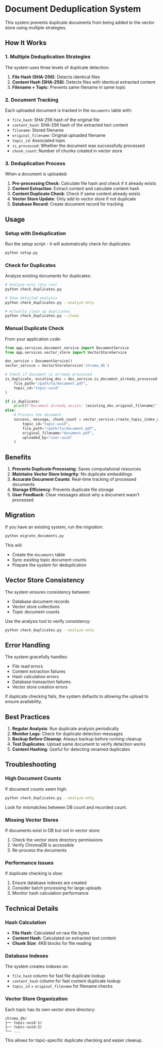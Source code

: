 # Document Deduplication System

This system prevents duplicate documents from being added to the vector store using multiple strategies.

## How It Works

### 1. Multiple Deduplication Strategies

The system uses three levels of duplicate detection:

1. **File Hash (SHA-256)**: Detects identical files
2. **Content Hash (SHA-256)**: Detects files with identical extracted content
3. **Filename + Topic**: Prevents same filename in same topic

### 2. Document Tracking

Each uploaded document is tracked in the `documents` table with:

- `file_hash`: SHA-256 hash of the original file
- `content_hash`: SHA-256 hash of the extracted text content
- `filename`: Stored filename
- `original_filename`: Original uploaded filename
- `topic_id`: Associated topic
- `is_processed`: Whether the document was successfully processed
- `chunk_count`: Number of chunks created in vector store

### 3. Deduplication Process

When a document is uploaded:

1. **Pre-processing Check**: Calculate file hash and check if it already exists
2. **Content Extraction**: Extract content and calculate content hash
3. **Content Duplicate Check**: Check if same content already exists
4. **Vector Store Update**: Only add to vector store if not duplicate
5. **Database Record**: Create document record for tracking

## Usage

### Setup with Deduplication

Run the setup script - it will automatically check for duplicates:

```bash
python setup.py
```

### Check for Duplicates

Analyze existing documents for duplicates:

```bash
# Analyze only (dry run)
python check_duplicates.py

# Show detailed analysis
python check_duplicates.py --analyze-only

# Actually clean up duplicates
python check_duplicates.py --clean
```

### Manual Duplicate Check

From your application code:

```python
from app.services.document_service import DocumentService
from app.services.vector_store import VectorStoreService

doc_service = DocumentService()
vector_service = VectorStoreService('chroma_db')

# Check if document is already processed
is_duplicate, existing_doc = doc_service.is_document_already_processed(
    file_path="/path/to/document.pdf",
    topic_id="topic-uuid"
)

if is_duplicate:
    print(f"Document already exists: {existing_doc.original_filename}")
else:
    # Process the document
    success, message, chunk_count = vector_service.create_topic_index_with_deduplication(
        topic_id="topic-uuid",
        file_path="/path/to/document.pdf",
        original_filename="document.pdf",
        uploaded_by="user-uuid"
    )
```

## Benefits

1. **Prevents Duplicate Processing**: Saves computational resources
2. **Maintains Vector Store Integrity**: No duplicate embeddings
3. **Accurate Document Counts**: Real-time tracking of processed documents
4. **Storage Efficiency**: Prevents duplicate file storage
5. **User Feedback**: Clear messages about why a document wasn't processed

## Migration

If you have an existing system, run the migration:

```bash
python migrate_documents.py
```

This will:
- Create the `documents` table
- Sync existing topic document counts
- Prepare the system for deduplication

## Vector Store Consistency

The system ensures consistency between:
- Database document records
- Vector store collections
- Topic document counts

Use the analysis tool to verify consistency:

```bash
python check_duplicates.py --analyze-only
```

## Error Handling

The system gracefully handles:
- File read errors
- Content extraction failures
- Hash calculation errors
- Database transaction failures
- Vector store creation errors

If duplicate checking fails, the system defaults to allowing the upload to ensure availability.

## Best Practices

1. **Regular Analysis**: Run duplicate analysis periodically
2. **Monitor Logs**: Check for duplicate detection messages
3. **Backup Before Cleanup**: Always backup before running cleanup
4. **Test Duplicates**: Upload same document to verify detection works
5. **Content Hashing**: Useful for detecting renamed duplicates

## Troubleshooting

### High Document Counts

If document counts seem high:

```bash
python check_duplicates.py --analyze-only
```

Look for mismatches between DB count and recorded count.

### Missing Vector Stores

If documents exist in DB but not in vector store:

1. Check the vector store directory permissions
2. Verify ChromaDB is accessible
3. Re-process the documents

### Performance Issues

If duplicate checking is slow:

1. Ensure database indexes are created
2. Consider batch processing for large uploads
3. Monitor hash calculation performance

## Technical Details

### Hash Calculation

- **File Hash**: Calculated on raw file bytes
- **Content Hash**: Calculated on extracted text content
- **Chunk Size**: 4KB blocks for file reading

### Database Indexes

The system creates indexes on:
- `file_hash` column for fast file duplicate lookup
- `content_hash` column for fast content duplicate lookup
- `topic_id` + `original_filename` for filename checks

### Vector Store Organization

Each topic has its own vector store directory:
```
chroma_db/
├── topic-uuid-1/
├── topic-uuid-2/
└── ...
```

This allows for topic-specific duplicate checking and easier cleanup.
